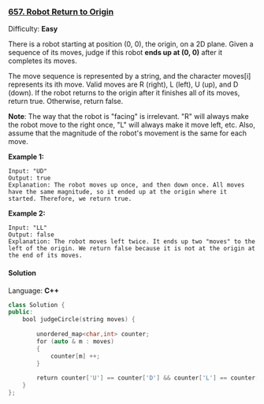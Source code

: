 ### [657\. Robot Return to Origin](https://leetcode.com/problems/robot-return-to-origin/)

Difficulty: **Easy**


There is a robot starting at position (0, 0), the origin, on a 2D plane. Given a sequence of its moves, judge if this robot **ends up at (0, 0)** after it completes its moves.

The move sequence is represented by a string, and the character moves[i] represents its ith move. Valid moves are R (right), L (left), U (up), and D (down). If the robot returns to the origin after it finishes all of its moves, return true. Otherwise, return false.

**Note**: The way that the robot is "facing" is irrelevant. "R" will always make the robot move to the right once, "L" will always make it move left, etc. Also, assume that the magnitude of the robot's movement is the same for each move.

**Example 1:**

```
Input: "UD"
Output: true
Explanation: The robot moves up once, and then down once. All moves have the same magnitude, so it ended up at the origin where it started. Therefore, we return true.
```

**Example 2:**

```
Input: "LL"
Output: false
Explanation: The robot moves left twice. It ends up two "moves" to the left of the origin. We return false because it is not at the origin at the end of its moves.
```


#### Solution

Language: **C++**

```c++
class Solution {
public:
    bool judgeCircle(string moves) {
        
        unordered_map<char,int> counter;
        for (auto & m : moves)
        {
            counter[m] ++;
        }
        
        return counter['U'] == counter['D'] && counter['L'] == counter['R'];
    }
};
```
